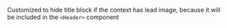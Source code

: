 Customized to hide title block if the context has lead image, because it will
be included in the `<Header>` component
